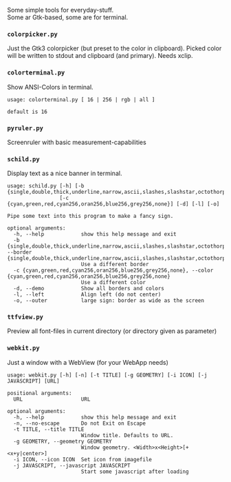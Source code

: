 Some simple tools for everyday-stuff.  
Some ar Gtk-based, some are for terminal.

### `colorpicker.py`

Just the Gtk3 colorpicker (but preset to the color in clipboard). Picked color will be written to stdout and clipboard (and primary). Needs xclip.


### `colorterminal.py`

Show ANSI-Colors in terminal. 

```
usage: colorterminal.py [ 16 | 256 | rgb | all ]

default is 16
```

### `pyruler.py`

Screenruler with basic measurement-capabilities


### `schild.py`

Display text as a nice banner in terminal.

```
usage: schild.py [-h] [-b {single,double,thick,underline,narrow,ascii,slashes,slashstar,octothorpe,none}]
                 [-c {cyan,green,red,cyan256,oran256,blue256,grey256,none}] [-d] [-l] [-o]

Pipe some text into this program to make a fancy sign.

optional arguments:
  -h, --help            show this help message and exit
  -b {single,double,thick,underline,narrow,ascii,slashes,slashstar,octothorpe,none}, --border {single,double,thick,underline,narrow,ascii,slashes,slashstar,octothorpe,none}
                        Use a different border
  -c {cyan,green,red,cyan256,oran256,blue256,grey256,none}, --color {cyan,green,red,cyan256,oran256,blue256,grey256,none}
                        Use a different color
  -d, --demo            Show all borders and colors
  -l, --left            Align left (do not center)
  -o, --outer           large sign: border as wide as the screen

```

### `ttfview.py`

Preview all font-files in current directory (or directory given as parameter)


### `webkit.py`

Just a window with a WebView (for your WebApp needs)

```
usage: webkit.py [-h] [-n] [-t TITLE] [-g GEOMETRY] [-i ICON] [-j JAVASCRIPT] [URL]

positional arguments:
  URL                   URL

optional arguments:
  -h, --help            show this help message and exit
  -n, --no-escape       Do not Exit on Escape
  -t TITLE, --title TITLE
                        Window title. Defaults to URL.
  -g GEOMETRY, --geometry GEOMETRY
                        Window geometry. <Width>x<Height>[+<x+y|center>]
  -i ICON, --icon ICON  Set icon from imagefile
  -j JAVASCRIPT, --javascript JAVASCRIPT
                        Start some javascript after loading
```
